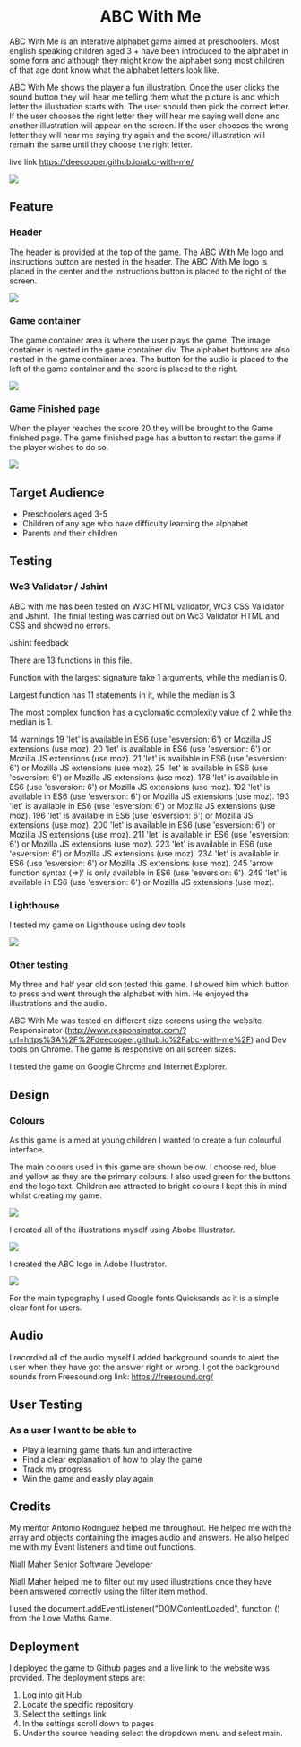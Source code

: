 <h1 align="center">ABC With Me</h1>


ABC With Me is an interative alphabet game aimed at preschoolers. Most english speaking children aged 3 + have been introduced to the alphabet in some form and although they might know the alphabet song most children of that age dont know what the alphabet letters look like. 

ABC With Me shows the player a fun illustration. Once the user clicks the sound button they will hear me telling them what the picture is and which letter the illustration starts with. The user should then pick the correct letter. If the user chooses the right letter they will hear me saying well done and another illustration will appear on the screen. If the user chooses the wrong letter they will hear me saying try again and the score/ illustration will remain the same until they choose the right letter.

live link https://deecooper.github.io/abc-with-me/

<img src="docs/am-i-responsive.JPG">

<h2> Feature </h2>

### Header

The header is provided at the top of the game. The ABC With Me logo and instructions button are nested in the header. The ABC With Me logo is placed in the center and the instructions button is placed to the right of the screen.


<img src="docs/header.JPG">

### Game container

The game container area is where the user plays the game. The image container is nested in the game container div. The alphabet buttons are also nested in the game container area. The button for the audio is placed to the left of the game container and the score is placed to the right.

<img src="docs/game-container.JPG">

### Game Finished page

When the player reaches the score 20 they will be brought to the Game finished page. The game finished page has a button to restart the game if the player wishes to do so.

<img src="docs/game-finished.JPG">


<h2> Target Audience </h2>

- Preschoolers aged 3-5
- Children of any age who have difficulty learning the alphabet
- Parents and their children

<h2> Testing </h2>

### Wc3 Validator / Jshint
ABC with me has been tested on W3C HTML validator, WC3 CSS Validator and Jshint. The finial testing was carried out on Wc3 Validator HTML and CSS and showed no errors. 

Jshint feedback

There are 13 functions in this file.

Function with the largest signature take 1 arguments, while the median is 0.

Largest function has 11 statements in it, while the median is 3.

The most complex function has a cyclomatic complexity value of 2 while the median is 1.

14 warnings
19	'let' is available in ES6 (use 'esversion: 6') or Mozilla JS extensions (use moz).
20	'let' is available in ES6 (use 'esversion: 6') or Mozilla JS extensions (use moz).
21	'let' is available in ES6 (use 'esversion: 6') or Mozilla JS extensions (use moz).
25	'let' is available in ES6 (use 'esversion: 6') or Mozilla JS extensions (use moz).
178	'let' is available in ES6 (use 'esversion: 6') or Mozilla JS extensions (use moz).
192	'let' is available in ES6 (use 'esversion: 6') or Mozilla JS extensions (use moz).
193	'let' is available in ES6 (use 'esversion: 6') or Mozilla JS extensions (use moz).
196	'let' is available in ES6 (use 'esversion: 6') or Mozilla JS extensions (use moz).
200	'let' is available in ES6 (use 'esversion: 6') or Mozilla JS extensions (use moz).
211	'let' is available in ES6 (use 'esversion: 6') or Mozilla JS extensions (use moz).
223	'let' is available in ES6 (use 'esversion: 6') or Mozilla JS extensions (use moz).
234	'let' is available in ES6 (use 'esversion: 6') or Mozilla JS extensions (use moz).
245	'arrow function syntax (=>)' is only available in ES6 (use 'esversion: 6').
249	'let' is available in ES6 (use 'esversion: 6') or Mozilla JS extensions (use moz).


### Lighthouse
I tested my game on Lighthouse using dev tools

<img src="docs/lighthouse-score.JPG"> 

### Other testing

My three and half year old son tested this game. I showed him which button to press and went through the alphabet with him. He enjoyed the illustrations and the audio. 

ABC With Me was tested on different size screens using the website Responsinator (http://www.responsinator.com/?url=https%3A%2F%2Fdeecooper.github.io%2Fabc-with-me%2F)
and Dev tools on Chrome. The game is responsive on all screen sizes.

I tested the game on Google Chrome and Internet Explorer.


<h2> Design </h2>

### Colours

As this game is aimed at young children I wanted to create a fun colourful interface.

The main colours used in this game are shown below.
I choose red, blue and yellow as they are the primary colours. I also used green for the buttons and the logo text. Children are attracted to bright colours I kept this in mind whilst creating my game.

<img src="docs/colours.JPG">

I created all of the illustrations myself using Abobe Illustrator.

<img src="docs/illustrations.JPG">

I created the ABC logo in Adobe Illustrator.

<img src="docs/logo-screenshot.JPG">

For the main typography I used Google fonts Quicksands as it is a simple clear font for users.

<h2> Audio </h2>

I recorded all of the audio myself I added background sounds to alert the user when they have got the answer right or wrong. I got the background sounds from Freesound.org link: https://freesound.org/

<h2>User Testing </h2>

### As a user I want to be able to

- Play a learning game thats fun and interactive
- Find a clear explanation of how to play the game
- Track my progress
- Win the game and easily play again


<h2>Credits</h2>

My mentor Antonio Rodriguez helped me throughout. He helped me with the array and objects containing the images audio and answers. He also helped me with my Event listeners and time out functions.

Niall Maher Senior Software Developer

Niall Maher helped me to filter out my used illustrations once they have been answered correctly using the filter item method.

I used the document.addEventListener("DOMContentLoaded", function () from the Love Maths Game.





<h2>Deployment</h2>

I deployed the game to Github pages and a live link to the website was provided. 
The deployment steps are:
1.	Log into git Hub
2.	Locate the specific repository
3.	Select the settings link
4.	In the settings scroll down to pages
5.	Under the source heading select the dropdown menu and select main.

